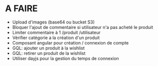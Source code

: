 # A FAIRE

* Upload d'images (base64 ou bucket S3)
* Bloquer l'ajout de commentaire si utilisateur n'a pas acheté le produit
* Limiter commentaire à 1 /produit /utilisateur
* Vérifier catégorie a la création d'un produit
* Composant angular pour création / connexion de compte
* GQL: ajouter un produit à la wishlist
* GQL: retirer un produit de la wishlist
* Utiliser dayjs pour la gestion du temps de connexion